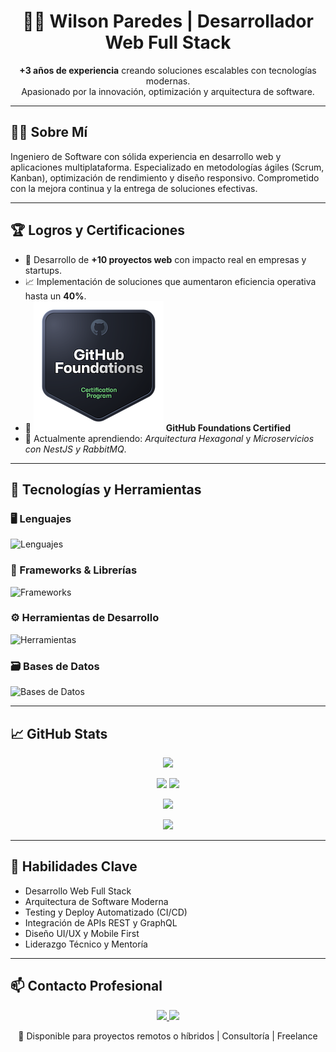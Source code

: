 <h1 align="center">👨‍💻 Wilson Paredes | Desarrollador Web Full Stack</h1>

<p align="center"> 
  <b>+3 años de experiencia</b> creando soluciones escalables con tecnologías modernas.<br/>
  Apasionado por la innovación, optimización y arquitectura de software.
</p>

---

## 🧑‍💼 Sobre Mí

Ingeniero de Software con sólida experiencia en desarrollo web y aplicaciones multiplataforma. Especializado en metodologías ágiles (Scrum, Kanban), optimización de rendimiento y diseño responsivo. Comprometido con la mejora continua y la entrega de soluciones efectivas.

---

## 🏆 Logros y Certificaciones

- 🥇 Desarrollo de **+10 proyectos web** con impacto real en empresas y startups.
- 📈 Implementación de soluciones que aumentaron eficiencia operativa hasta un **40%**.
- 📜 [![GitHub Foundations](/github-foundations.png)](https://www.credly.com/badges/63c25712-a2dd-4e41-89e9-1876b48277f2/public_url) **GitHub Foundations Certified**
- 🧠 Actualmente aprendiendo: *Arquitectura Hexagonal* y *Microservicios con NestJS y RabbitMQ*.

---

## 🧰 Tecnologías y Herramientas

### 🖥️ Lenguajes
![Lenguajes](https://skillicons.dev/icons?i=php,py,ts,js,html,css)

### 🧱 Frameworks & Librerías
![Frameworks](https://skillicons.dev/icons?i=react,nestjs,angular,laravel,django,nextjs,tailwindcss)

### ⚙️ Herramientas de Desarrollo
![Herramientas](https://skillicons.dev/icons?i=docker,git,github,vscode,postman,linux)

### 🗃️ Bases de Datos
![Bases de Datos](https://skillicons.dev/icons?i=postgres,mysql,mongodb,firebase)

---

## 📈 GitHub Stats
<p align="center">
  <img src="https://github-profile-trophy.vercel.app/?username=WilsonParedes11&theme=darkhub&no-frame=true&no-bg=true" />
</p>

<p align="center">
  <img src="https://github-readme-stats.vercel.app/api?username=WilsonParedes11&show_icons=true&theme=radical" height="160"/>
  <img src="https://github-readme-stats.vercel.app/api/top-langs/?username=WilsonParedes11&layout=compact&theme=radical" height="160"/>
</p>

<p align="center">
  <img src="https://streak-stats.demolab.com?user=WilsonParedes11&theme=radical&hide_border=true" />
</p>

<p align="center">
  <img src="https://github-readme-activity-graph.vercel.app/graph?username=WilsonParedes11&theme=react-dark" />
</p>

---

## 🧠 Habilidades Clave

- Desarrollo Web Full Stack
- Arquitectura de Software Moderna
- Testing y Deploy Automatizado (CI/CD)
- Integración de APIs REST y GraphQL
- Diseño UI/UX y Mobile First
- Liderazgo Técnico y Mentoría

---

## 📫 Contacto Profesional

<p align="center">
  <a href="mailto:wilsonparedes87@gmail.com">
    <img src="https://img.shields.io/badge/Email-Contactar-EA4335?style=for-the-badge&logo=gmail"/>
  </a>
  <a href="https://www.linkedin.com/in/wilson-paredes-541716244">
    <img src="https://img.shields.io/badge/LinkedIn-Wilson%20Paredes-0077B5?style=for-the-badge&logo=linkedin"/>
  </a>
</p>

<p align="center">
  📍 Disponible para proyectos remotos o híbridos | Consultoría | Freelance
</p>
